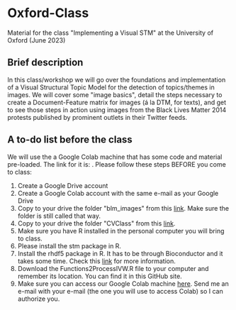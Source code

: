 # Oxford-Class
Material for the class "Implementing a Visual STM" at the University of Oxford (June 2023)

## Brief description
In this class/workshop we will go over the foundations and implementation of a Visual Structural Topic Model for the detection of topics/themes in images. We will cover some "image basics", detail the steps necessary to create a Document-Feature matrix for images (á la DTM, for texts), and get to see those steps in action using images from the Black Lives Matter 2014 protests published by prominent outlets in their Twitter feeds.

## A to-do list before the class
We will use the a Google Colab machine that has some code and material pre-loaded. The link for it is: .
Please follow these steps BEFORE you come to class:

1. Create a Google Drive account
2. Create a Google Colab account with the same e-mail as your Google Drive
3. Copy to your drive the folder "blm_images" from this [link](https://drive.google.com/drive/folders/1VxxBq5IBbBfVHIouEdwrRfOHnKs3aVet?usp=share_link). Make sure the folder is still called that way.
4. Copy to your drive the folder "CVClass" from this [link](https://drive.google.com/drive/folders/1Ss271e6xX4DqZOpLk5zrgE_yg0Fn7vvn?usp=sharing).
5. Make sure you have R installed in the personal computer you will bring to class.
6. Please install the stm package in R.
7. Install the rhdf5 package in R. It has to be through Bioconductor and it takes some time. Check this [link](https://bioconductor.org/packages/release/bioc/html/rhdf5.html) for more information.
8. Download the Functions2ProcessIVW.R file to your computer and remember its location. You can find it in this GitHub site.
9. Make sure you can access our Google Colab machine [here](https://colab.research.google.com/drive/17juHueFZlHjOCGuMWgOgMthLu7grAhCQ?usp=sharing). Send me an e-mail with your e-mail (the one you will use to access Colab) so I can authorize you.
